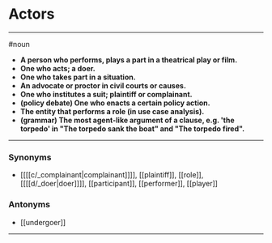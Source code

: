 # Actors
---
#noun
- **A person who performs, plays a part in a theatrical play or film.**
- **One who acts; a doer.**
- **One who takes part in a situation.**
- **An advocate or proctor in civil courts or causes.**
- **One who institutes a suit; plaintiff or complainant.**
- **(policy debate) One who enacts a certain policy action.**
- **The entity that performs a role (in use case analysis).**
- **(grammar) The most agent-like argument of a clause, e.g. 'the torpedo' in "The torpedo sank the boat" and "The torpedo fired".**
---
### Synonyms
- [[[[c/_complainant|complainant]]]], [[plaintiff]], [[role]], [[[[d/_doer|doer]]]], [[participant]], [[performer]], [[player]]
### Antonyms
- [[undergoer]]
---
